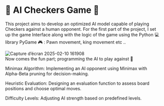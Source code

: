 # 🚀 AI Checkers Game 🚀
This project aims to develop an optimized AI model capable of playing Checkers against a human opponent.
For the first part of the project, I set up the game Interface along with the logic of the game using the Python 💻 library PyGame 🎮 : Pawn movement, king movement etc ..  

![Capture d’écran 2025-02-10 161908](https://github.com/user-attachments/assets/87688636-0a39-443d-8266-e1523df19ceb)  
Now comes the fun part; programming the AI to play against 🤖  

Minimax Algorithm: Implementing an AI opponent using Minimax with Alpha-Beta pruning for decision-making.  

Heuristic Evaluation: Designing an evaluation function to assess board positions and choose optimal moves.  

Difficulty Levels: Adjusting AI strength based on predefined levels.  
